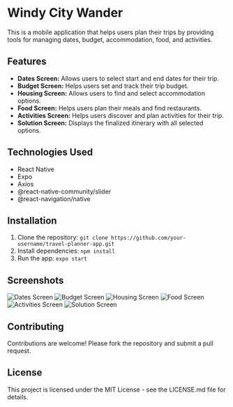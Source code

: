 # Windy City Wander

This is a mobile application that helps users plan their trips by providing tools for managing dates, budget, accommodation, food, and activities.

## Features

- **Dates Screen:** Allows users to select start and end dates for their trip.
- **Budget Screen:** Helps users set and track their trip budget.
- **Housing Screen:** Allows users to find and select accommodation options.
- **Food Screen:** Helps users plan their meals and find restaurants.
- **Activities Screen:** Helps users discover and plan activities for their trip.
- **Solution Screen:** Displays the finalized itinerary with all selected options.

## Technologies Used

- React Native
- Expo
- Axios
- @react-native-community/slider
- @react-navigation/native

## Installation

1. Clone the repository: `git clone https://github.com/your-username/travel-planner-app.git`
2. Install dependencies: `npm install`
3. Run the app: `expo start`

## Screenshots

![Dates Screen](screenshots/dates_screen.png)
![Budget Screen](screenshots/budget_screen.png)
![Housing Screen](screenshots/housing_screen.png)
![Food Screen](screenshots/food_screen.png)
![Activities Screen](screenshots/activities_screen.png)
![Solution Screen](screenshots/solution_screen.png)

## Contributing

Contributions are welcome! Please fork the repository and submit a pull request.

## License

This project is licensed under the MIT License - see the LICENSE.md file for details.
